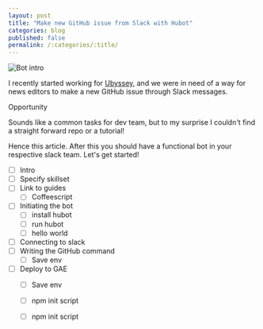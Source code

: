 ```yaml
---
layout: post
title: "Make new GitHub issue from Slack with Hubot"
categories: blog
published: false
permalink: /:categories/:title/
---
```


![Bot intro](https://gph.is/1oSKo1I)

I recently started working for [Ubyssey](https://www.ubyssey.ca/), and we were in need of a way for news editors to make a new GitHub issue through Slack messages.

Opportunity

Sounds like a common tasks for dev team, but to my surprise I couldn't find a straight forward repo or a tutorial!

Hence this article. After this you should have a functional bot in your respective slack team. Let's get started!

- [ ] Intro
- [ ] Specify skillset
- [ ] Link to guides
  - [ ] Coffeescript
- [ ] Initiating the bot
  - [ ] install hubot
  - [ ] run hubot
  - [ ] hello world
- [ ] Connecting to slack
- [ ] Writing the GitHub command
  - [ ] Save env
- [ ] Deploy to GAE
  - [ ] Save env
  - [ ] npm init script
  - [ ] npm init script




